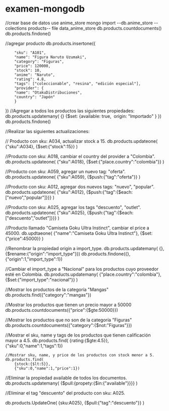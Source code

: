# examen-mongodb
//crear base de datos 
use anime_store
mongo import --db.anime_store -- colections products-- file data_anime_store
db.products.countdocuments()
db.products.findone()

//agregar producto 
db.products.insertone({
    
        "sku": "A101",
        "name": "Figura Naruto Uzumaki",
        "category": "Figuras",
        "price": 120000,
        "stock": 10,
        "anime": "Naruto",
        "rating": 4.8,
        "tags": ["coleccionable", "resina", "edición especial"],
        "provider": {
        "name": "OtakuDistribuciones",
        "country": "Japón"
        }
        
})
//Agregar a todos los productos las siguientes propiedades:
db.products.updatemany(
    {}
    {$set:
        {available: true,
​        origin: "Importado"
    }
    })
db.products.findone()

//Realizar las siguientes actualizaciones:

//​ Producto con sku: A034, actualizar stock a 15.
db.products.updateone(
    {"sku":A034},
    {$set:{"stock":15}}
)

//Producto con sku: A018, cambiar el country del provider a "Colombia".
db.products.updateone(
    {"sku":A018},
    {$set:{"place.country":"colombia"}}
)

//Producto con sku: A059, agregar un nuevo tag: "oferta".
db.products.updateone(
    {"sku":A059},
    {$push:{"tag":"oferta"}}
)

 //Producto con sku: A012, agregar dos nuevos tags: "nuevo", "popular".
 db.products.updateone(
    {"sku":A012},
    {$push:{"tag":{$each:["nuevo","popular"]}}}
)

//Producto con sku: A025, agregar los tags "descuento", "outlet".
db.products.updateone(
    {"sku":A025},
    {$push:{"tag":{$each:["descuento","outlet"]}}}
)

//Producto llamado "Camiseta Goku Ultra Instinct", cambiar el price a 45000.
db.updtaeone(
    {"name":"Camiseta Goku Ultra Instinct"},
    {$set:{"price":45000}}
)

//Renombrar la propiedad origin a import_type.
db.products.updatemany(
    {},
    {$rename:{"origin":"import_type"}})
db.products.findone({},{"origin":1,"import_type":1})

//Cambiar el import_type a "Nacional" para los productos cuyo proveedor esté en Colombia.
db.products.updatemany(
    {"place.country":"colombia"},
    {$set:{"import_type":"nacional"}}
)

//Mostrar los productos de la categoría "Mangas"
db.products.find({"category":"mangas"})

//Mostrar los productos que tienen un precio mayor a 50000
db.products.countdocuments({"price":{$gte:50000}})

//Mostrar los productos que no son de la categoría "Figuras"
db.products.countdocuments({"category":{$not:"Figuras"}})

//Mostrar el sku, name y tags de los productos que tienen calificación mayor a 4.5.
db.products.find(
    {rating:{$gte:4.5}},
    {"sku":0,"name":1,"tags":1})

    //Mostrar sku, name, y price de los productos con stock menor a 5.
    db.products.find(
        {stock:{$lt:5}},
        {"sku":0,"name":1,"price":1})

//Eliminar la propiedad available de todos los documentos.
db.products.updatemany(
    {$pull:{propety:{$in:{"available"}}}}
)

//Eliminar el tag "descuento" del producto con sku: A025.

db.products.UpdateOne(
    {sku:A025},
    {$pull:{"tag":"descuento"}}
)
